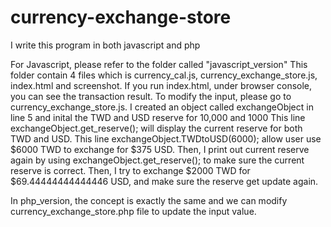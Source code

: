 # currency-exchange-store

I write this program in both javascript and php

For Javascript, please refer to the folder called "javascript_version"
This folder contain 4 files which is currency_cal.js, currency_exchange_store.js, index.html and screenshot.
If you run index.html, under browser console, you can see the transaction result.
To modify the input, please go to currency_exchange_store.js.
I created an object called exchangeObject in line 5 and inital the TWD and USD reserve for 10,000 and 1000
This line exchangeObject.get_reserve(); will display the current reserve for both TWD and USD.
This line exchangeObject.TWDtoUSD(6000); allow user use $6000 TWD to exchange for $375 USD.
Then, I print out current reserve again by using exchangeObject.get_reserve(); to make sure the current reserve is correct.
Then, I try to exchange $2000 TWD for $69.44444444444446 USD, and make sure the reserve get update again.

In php_version, the concept is exactly the same and we can modify currency_exchange_store.php file to update the input value.
